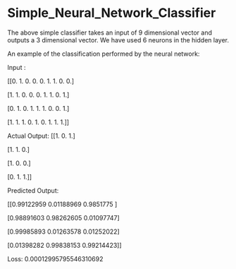 # Simple_Neural_Network_Classifier
The above simple classifier takes an input of 9 dimensional vector and outputs a 3 dimensional vector. We have used 6 neurons in the hidden layer. 

An example of the classification performed by the neural network:

Input : 

[[0. 1. 0. 0. 0. 1. 1. 0. 0.]

 [1. 1. 0. 0. 0. 1. 1. 0. 1.]
 
 [0. 1. 0. 1. 1. 1. 0. 0. 1.]
 
 [1. 1. 1. 0. 1. 0. 1. 1. 1.]]
 
 
Actual Output: 
[[1. 0. 1.]

 [1. 1. 0.]
 
 [1. 0. 0.]
 
 [0. 1. 1.]]
 
Predicted Output: 

[[0.99122959 0.01188969 0.9851775 ]

 [0.98891603 0.98262605 0.01097747]
 
 [0.99985893 0.01263578 0.01252022]
 
 [0.01398282 0.99838153 0.99214423]]

Loss: 
0.00012995795546310692

